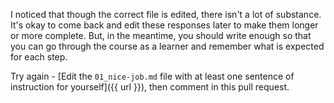 I noticed that though the correct file is edited, there isn't a lot of substance. It's okay to come back and edit these responses later to make them longer or more complete. But, in the meantime, you should write enough so that you can go through the course as a learner and remember what is expected for each step.

Try again - [Edit the `01_nice-job.md` file with at least one sentence of instruction for yourself]({{ url }}), then comment in this pull request.